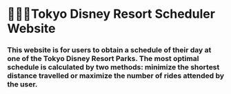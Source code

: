 # 🎡🎢🎠Tokyo Disney Resort Scheduler Website
### This website is for users to obtain a schedule of their day at one of the Tokyo Disney Resort Parks. The most optimal schedule is calculated by two methods: minimize the shortest distance travelled or maximize the number of rides attended by the user.
